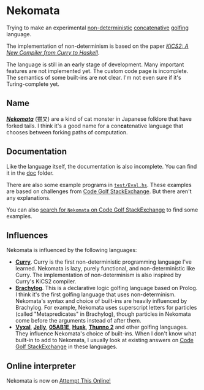 # Nekomata

Trying to make an experimental [non-deterministic](https://en.wikipedia.org/wiki/Nondeterministic_programming) [concatenative](https://en.wikipedia.org/wiki/Concatenative_programming_language) [golfing](https://en.wikipedia.org/wiki/Code_golf) language.

The implementation of non-determinism is based on the paper [*KiCS2: A New Compiler from Curry to Haskell*](https://www.informatik.uni-kiel.de/~mh/papers/WFLP11_KiCS2.pdf).

The language is still in an early stage of development. Many important features are not implemented yet. The custom code page is incomplete. The semantics of some built-ins are not clear. I'm not even sure if it's Turing-complete yet.

## Name

[***Nekomata***](https://en.wikipedia.org/wiki/Nekomata) (猫又) are a kind of cat monster in Japanese folklore that have forked tails. I think it's a good name for a con**cat**enative language that chooses between forking paths of computation.

## Documentation

Like the language itself, the documentation is also incomplete. You can find it in the [doc](doc) folder.

There are also some example programs in [`test/Eval.hs`](test/Eval.hs). These examples are based on challenges from [Code Golf StackExchange](https://codegolf.stackexchange.com/). But there aren't any explanations.

You can also [search for `Nekomata` on Code Golf StackExchange](https://codegolf.stackexchange.com/search?q=Nekomata) to find some examples.

## Influences

Nekomata is influenced by the following languages:

- [**Curry**](https://curry.pages.ps.informatik.uni-kiel.de/curry-lang.org/). Curry is the first non-deterministic programming language I've learned. Nekomata is lazy, purely functional, and non-deterministic like Curry. The implementation of non-determinism is also inspired by Curry's KiCS2 compiler.
- [**Brachylog**](https://github.com/JCumin/Brachylog). This is a declarative logic golfing language based on Prolog. I think it's the first golfing language that uses non-determinism. Nekomata's syntax and choice of built-ins are heavily influenced by Brachylog. For example, Nekomata uses superscript letters for particles (called "Metapredicates" in Brachylog), though particles in Nekomata come before the arguments instead of after them.
- [**Vyxal**](https://github.com/Vyxal/Vyxal), [**Jelly**](https://github.com/DennisMitchell/jellylanguage), [**05AB1E**](https://github.com/Adriandmen/05AB1E), [**Husk**](https://github.com/barbuz/Husk), [**Thunno 2**](https://github.com/Thunno/Thunno2) and other golfing languages. They influence Nekomata's choice of built-ins. When I don't know what built-in to add to Nekomata, I usually look at existing answers on [Code Golf StackExchange](https://codegolf.stackexchange.com/) in these languages.

## Online interpreter

Nekomata is now on [Attempt This Online!](https://ato.pxeger.com/run?1=m70iLzU7PzexJHHBgqWlJWm6FguWFCclF8M4UBoA)
